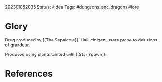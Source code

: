 202301052035
Status: #idea
Tags: #dungeons_and_dragons #lore 

# Glory
Drug produced by [[The Sepalcore]]. Hallucinigen, users prone to delusions of grandeur.

Produced using plants tainted with [[Star Spawn]].

# References

